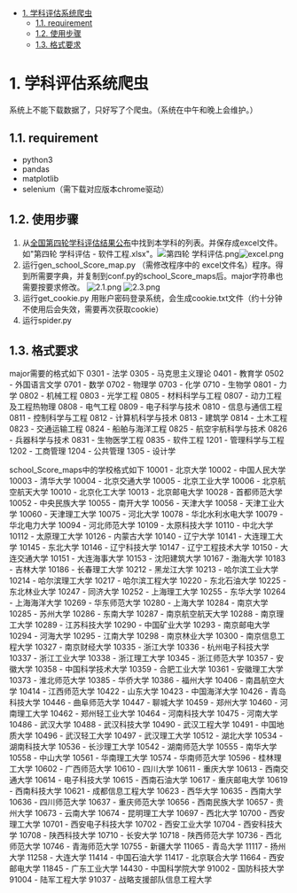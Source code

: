 - [1. 学科评估系统爬虫](#1-学科评估系统爬虫)
  - [1.1. requirement](#11-requirement)
  - [1.2. 使用步骤](#12-使用步骤)
  - [1.3. 格式要求](#13-格式要求)

# 1. 学科评估系统爬虫
系统上不能下载数据了，只好写了个爬虫。（系统在中午和晚上会维护。）

## 1.1. requirement
- python3
- pandas
- matplotlib
- selenium（需下载对应版本chrome驱动）

## 1.2. 使用步骤
1. 从[全国第四轮学科评估结果公布](https://www.cdgdc.edu.cn/xwyyjsjyxx/xkpgjg/)中找到本学科的列表。并保存成excel文件。如"第四轮 学科评估 - 软件工程.xlsx"。![第四轮 学科评估.png](https://img01.sogoucdn.com/app/a/100520146/6695f4c3ef809fe7da68e67b1f0200b6)![excel.png](https://img03.sogoucdn.com/app/a/100520146/55b89f1bbb39f405394ec9bc7623b6cd)
2. 运行gen_school_Score_map.py （需修改程序中的 excel文件名）程序。得到所需要字典，并复制到conf.py的school_Score_maps后。major字符串也需要按要求修改。
![2.1.png](https://img02.sogoucdn.com/app/a/100520146/d061097ed8536f6dd4486de46ca56cbf)
![2.3.png](https://img04.sogoucdn.com/app/a/100520146/9c02455cf017027675f3840767e7375b)
3. 运行get_cookie.py 用账户密码登录系统，会生成cookie.txt文件（约十分钟不使用后会失效，需要再次获取cookie）
4. 运行spider.py

## 1.3. 格式要求
major需要的格式如下
0301 - 法学
0305 - 马克思主义理论
0401 - 教育学
0502 - 外国语言文学
0701 - 数学
0702 - 物理学
0703 - 化学
0710 - 生物学
0801 - 力学
0802 - 机械工程
0803 - 光学工程
0805 - 材料科学与工程
0807 - 动力工程及工程热物理
0808 - 电气工程
0809 - 电子科学与技术
0810 - 信息与通信工程
0811 - 控制科学与工程
0812 - 计算机科学与技术
0813 - 建筑学
0814 - 土木工程
0823 - 交通运输工程
0824 - 船舶与海洋工程
0825 - 航空宇航科学与技术
0826 - 兵器科学与技术
0831 - 生物医学工程
0835 - 软件工程
1201 - 管理科学与工程
1202 - 工商管理
1204 - 公共管理
1305 - 设计学

school_Score_maps中的学校格式如下
10001 - 北京大学
10002 - 中国人民大学
10003 - 清华大学
10004 - 北京交通大学
10005 - 北京工业大学
10006 - 北京航空航天大学
10010 - 北京化工大学
10013 - 北京邮电大学
10028 - 首都师范大学
10052 - 中央民族大学
10055 - 南开大学
10056 - 天津大学
10058 - 天津工业大学
10060 - 天津理工大学
10075 - 河北大学
10078 - 华北水利水电大学
10079 - 华北电力大学
10094 - 河北师范大学
10109 - 太原科技大学
10110 - 中北大学
10112 - 太原理工大学
10126 - 内蒙古大学
10140 - 辽宁大学
10141 - 大连理工大学
10145 - 东北大学
10146 - 辽宁科技大学
10147 - 辽宁工程技术大学
10150 - 大连交通大学
10151 - 大连海事大学
10153 - 沈阳建筑大学
10167 - 渤海大学
10183 - 吉林大学
10186 - 长春理工大学
10212 - 黑龙江大学
10213 - 哈尔滨工业大学
10214 - 哈尔滨理工大学
10217 - 哈尔滨工程大学
10220 - 东北石油大学
10225 - 东北林业大学
10247 - 同济大学
10252 - 上海理工大学
10255 - 东华大学
10264 - 上海海洋大学
10269 - 华东师范大学
10280 - 上海大学
10284 - 南京大学
10285 - 苏州大学
10286 - 东南大学
10287 - 南京航空航天大学
10288 - 南京理工大学
10289 - 江苏科技大学
10290 - 中国矿业大学
10293 - 南京邮电大学
10294 - 河海大学
10295 - 江南大学
10298 - 南京林业大学
10300 - 南京信息工程大学
10327 - 南京财经大学
10335 - 浙江大学
10336 - 杭州电子科技大学
10337 - 浙江工业大学
10338 - 浙江理工大学
10345 - 浙江师范大学
10357 - 安徽大学
10358 - 中国科学技术大学
10359 - 合肥工业大学
10361 - 安徽理工大学
10373 - 淮北师范大学
10385 - 华侨大学
10386 - 福州大学
10406 - 南昌航空大学
10414 - 江西师范大学
10422 - 山东大学
10423 - 中国海洋大学
10426 - 青岛科技大学
10446 - 曲阜师范大学
10447 - 聊城大学
10459 - 郑州大学
10460 - 河南理工大学
10462 - 郑州轻工业大学
10464 - 河南科技大学
10475 - 河南大学
10486 - 武汉大学
10488 - 武汉科技大学
10490 - 武汉工程大学
10491 - 中国地质大学
10496 - 武汉轻工大学
10497 - 武汉理工大学
10512 - 湖北大学
10534 - 湖南科技大学
10536 - 长沙理工大学
10542 - 湖南师范大学
10555 - 南华大学
10558 - 中山大学
10561 - 华南理工大学
10574 - 华南师范大学
10596 - 桂林理工大学
10602 - 广西师范大学
10610 - 四川大学
10611 - 重庆大学
10613 - 西南交通大学
10614 - 电子科技大学
10615 - 西南石油大学
10617 - 重庆邮电大学
10619 - 西南科技大学
10621 - 成都信息工程大学
10623 - 西华大学
10635 - 西南大学
10636 - 四川师范大学
10637 - 重庆师范大学
10656 - 西南民族大学
10657 - 贵州大学
10673 - 云南大学
10674 - 昆明理工大学
10697 - 西北大学
10700 - 西安理工大学
10701 - 西安电子科技大学
10702 - 西安工业大学
10704 - 西安科技大学
10708 - 陕西科技大学
10710 - 长安大学
10718 - 陕西师范大学
10736 - 西北师范大学
10746 - 青海师范大学
10755 - 新疆大学
11065 - 青岛大学
11117 - 扬州大学
11258 - 大连大学
11414 - 中国石油大学
11417 - 北京联合大学
11664 - 西安邮电大学
11845 - 广东工业大学
14430 - 中国科学院大学
91002 - 国防科技大学
91004 - 陆军工程大学
91037 - 战略支援部队信息工程大学



